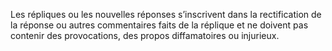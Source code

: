 Les répliques ou les nouvelles réponses s’inscrivent dans la rectification de la réponse ou autres commentaires faits de la réplique et ne doivent pas contenir des provocations, des propos diffamatoires ou injurieux.